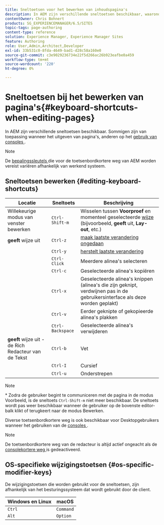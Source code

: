 ```yaml
---
title: Sneltoetsen voor het bewerken van inhoudspagina's
description: In AEM zijn verschillende sneltoetsen beschikbaar, waaronder enkele voor paginabewerking
contentOwner: Chris Bohnert
products: SG_EXPERIENCEMANAGER/6.5/SITES
topic-tags: page-authoring
content-type: reference
solution: Experience Manager, Experience Manager Sites
feature: Authoring
role: User,Admin,Architect,Developer
exl-id: 33b531c0-8fda-4649-bad1-d28c58a160e0
source-git-commit: c3e9029236734e22f5d266ac26b923eafbe0a459
workflow-type: tm+mt
source-wordcount: '220'
ht-degree: 0%

---
```


# Sneltoetsen bij het bewerken van pagina&#39;s{#keyboard-shortcuts-when-editing-pages}

In AEM zijn verschillende sneltoetsen beschikbaar. Sommigen zijn van toepassing wanneer het uitgeven van pagina&#39;s, anderen op het [ gebruik van consoles ](/help/sites-authoring/keyboard-shortcuts.md).

>[!NOTE]
>
>De [ bepalingssleutels ](/help/sites-authoring/page-authoring-keyboard-shortcuts.md#os-specific-modifier-keys) die voor de toetsenbordkortere weg van AEM worden vereist variëren afhankelijk van werkend systeem.

## Sneltoetsen bewerken {#editing-keyboard-shortcuts}

| Locatie | Sneltoets | Beschrijving |
|---|---|---|
| Willekeurige modus van venster bewerken | `Ctrl-Shift-m` | Wisselen tussen **Voorproef** en momenteel geselecteerde [ wijze ](/help/sites-authoring/author-environment-tools.md#page-modes)</a> (bijvoorbeeld, **geeft** uit, **Lay-out**, etc.) |
| **geeft** wijze uit | `Ctrl-z` | [ maak laatste verandering ongedaan ](/help/sites-authoring/editing-content.md#undoing-and-redoing-page-edits) |
|  | `Ctrl-y` | [ herstelt laatste verandering ](/help/sites-authoring/editing-content.md#undoing-and-redoing-page-edits) |
|  | `Ctrl-Click` | Meerdere alinea&#39;s selecteren |
|  | `Ctrl-c` | Geselecteerde alinea&#39;s kopiëren |
|  | `Ctrl-x` | Geselecteerde alinea&#39;s knippen (alinea&#39;s die zijn geknipt, verdwijnen pas in de gebruikersinterface als deze worden geplakt) |
|  | `Ctrl-v` | Eerder geknipte of gekopieerde alinea&#39;s plakken |
|  | `Ctrl-Backspace` | Geselecteerde alinea&#39;s verwijderen |
| **geeft** wijze uit - de Rich Redacteur van de Tekst | `Ctrl-b` | Vet |
|  | `Ctrl-I` | Cursief |
|  | `Ctrl-u` | Onderstrepen |

>[!NOTE]
>
>&ast; Zodra de gebruiker begint te communiceren met de pagina in de modus Voorbeeld, is de sneltoets `Ctrl-Shift-m` niet meer beschikbaar. De sneltoets wordt pas weer beschikbaar wanneer de gebruiker op de bovenste editor-balk klikt of terugkeert naar de modus Bewerken.

Diverse toetsenbordkortere weg is ook beschikbaar voor Desktopgebruikers wanneer het gebruiken van de [ consoles ](/help/sites-authoring/keyboard-shortcuts.md).

>[!NOTE]
>
>De toetsenbordkortere weg van de redacteur is altijd actief ongeacht als de [ consolekortere weg ](/help/sites-authoring/keyboard-shortcuts.md#deactivating-keyboard-shortcuts) is gedeactiveerd.

## OS-specifieke wijzigingstoetsen {#os-specific-modifier-keys}

De wijzigingstoetsen die worden gebruikt voor de sneltoetsen, zijn afhankelijk van het besturingssysteem dat wordt gebruikt door de client.

| Windows en Linux | macOS |
|---|---|
| `Ctrl` | `Command` |
| `Alt` | `Option` |
